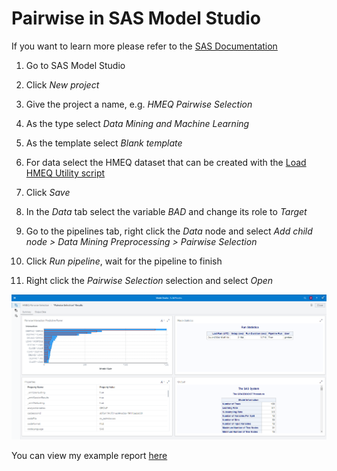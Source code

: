# Pairwise in SAS Model Studio

If you want to learn more please refer to the [SAS Documentation](https://go.documentation.sas.com/doc/en/capcdc/default/vdmmlcdc/vdmmlref/n1q1iegd23xbbdn1stmu1ijg9ir6.htm)

1. Go to SAS Model Studio

2. Click _New project_

3. Give the project a name, e.g. _HMEQ Pairwise Selection_

4. As the type select _Data Mining and Machine Learning_

5. As the template select _Blank template_

6. For data select the HMEQ dataset that can be created with the [Load HMEQ Utility script](../utility/loadHMEQ.sas)

7. Click _Save_

8. In the _Data_ tab select the variable _BAD_ and change its role to _Target_

9. Go to the pipelines tab, right click the _Data_ node and select _Add child node > Data Mining Preprocessing > Pairwise Selection_

10. Click _Run pipeline_, wait for the pipeline to finish

11. Right click the _Pairwise Selection_ selection and select _Open_

![SAS Model Studio Pairwise Selection Result](./SAS-Model-Studio-Pairwise-Selection-Result.png)

You can view my example report [here](./Pairwise_Selection_Results.pdf)
